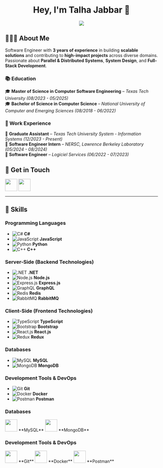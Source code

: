 <h1 align="center">Hey, I'm Talha Jabbar 👋</h1>

<p align="center">
  <img src="https://readme-typing-svg.demolab.com?font=Fira+Code&weight=500&size=22&pause=1000&color=F75C7E&center=true&vCenter=true&width=550&lines=Software+Engineer+|+Backend+Developer;Building+Scalable+and+Efficient+Systems;Passionate+about+APIs,+Microservices,+and+Cloud">
</p>

## 👨🏻‍💻 About Me  
Software Engineer with **3 years of experience** in building **scalable solutions** and contributing to **high-impact projects** across diverse domains. Passionate about **Parallel & Distributed Systems**, **System Design**, and **Full-Stack Development**.  

### 📚 Education  
🎓 **Master of Science in Computer Software Engineering** – *Texas Tech University (08/2023 - 05/2025)*  
🎓 **Bachelor of Science in Computer Science** – *National University of Computer and Emerging Sciences (08/2018 - 06/2022)*  

### 🏢 Work Experience  
💼 **Graduate Assistant** – *Texas Tech University System - Information Systems (12/2023 - Present)*  
💼 **Software Engineer Intern** – *NERSC, Lawrence Berkeley Laboratory (05/2024 - 08/2024)*  
💼 **Software Engineer** – *Logiciel Services (06/2022 - 07/2023)*  

## 📩 Get in Touch  
<p align="left">
  <a href="https://www.linkedin.com/in/m-talha-jabbar/"><img src="https://skillicons.dev/icons?i=linkedin" height="40"></a> 
  <a href="mailto:muhammadtalha61940@gmail.com"><img src="https://skillicons.dev/icons?i=gmail&theme=dark" height="40"></a>  
</p>

---

## 🚀 Skills

### **Programming Languages**  
- ![C#](https://skillicons.dev/icons?i=cs) **C#**  
- ![JavaScript](https://skillicons.dev/icons?i=js) **JavaScript**  
- ![Python](https://skillicons.dev/icons?i=py) **Python**  
- ![C++](https://skillicons.dev/icons?i=cpp) **C++**  

### **Server-Side (Backend Technologies)**  
- ![.NET](https://skillicons.dev/icons?i=dotnet) **.NET**  
- ![Node.js](https://skillicons.dev/icons?i=nodejs) **Node.js**  
- ![Express.js](https://skillicons.dev/icons?i=express) **Express.js**  
- ![GraphQL](https://skillicons.dev/icons?i=graphql) **GraphQL**  
- ![Redis](https://skillicons.dev/icons?i=redis) **Redis**  
- ![RabbitMQ](https://skillicons.dev/icons?i=rabbitmq) **RabbitMQ**  

### **Client-Side (Frontend Technologies)**  
- ![TypeScript](https://skillicons.dev/icons?i=ts) **TypeScript**  
- ![Bootstrap](https://skillicons.dev/icons?i=bootstrap) **Bootstrap**  
- ![React.js](https://skillicons.dev/icons?i=react) **React.js**  
- ![Redux](https://skillicons.dev/icons?i=redux) **Redux**  

### **Databases**  
- ![MySQL](https://skillicons.dev/icons?i=mysql) **MySQL**  
- ![MongoDB](https://skillicons.dev/icons?i=mongodb) **MongoDB**  

### **Development Tools & DevOps**  
- ![Git](https://skillicons.dev/icons?i=git) **Git**  
- ![Docker](https://skillicons.dev/icons?i=docker) **Docker**  
- ![Postman](https://skillicons.dev/icons?i=postman) **Postman** 

### **Databases**  
<p>
  <img src="https://skillicons.dev/icons?i=mysql" height="40"> **MySQL**  
  <img src="https://skillicons.dev/icons?i=mongodb" height="40"> **MongoDB**  
</p>

### **Development Tools & DevOps**  
<p>
  <img src="https://skillicons.dev/icons?i=git" height="40"> **Git**  
  <img src="https://skillicons.dev/icons?i=docker" height="40"> **Docker**  
  <img src="https://skillicons.dev/icons?i=postman" height="40"> **Postman**  
</p>
